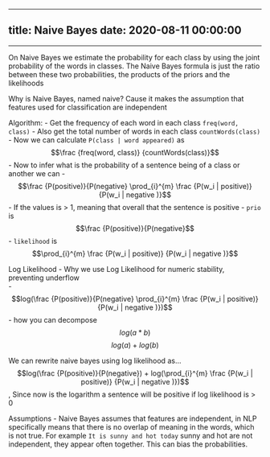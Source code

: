 
---
title: Naive Bayes
date: 2020-08-11 00:00:00
---
---



On Naive Bayes we estimate the probability for each class by using the joint probability of the words in classes. The Naive Bayes formula is just the ratio between these two  probabilities, the products of the priors and the likelihoods


Why is Naive Bayes, named naive? Cause it makes the assumption that features used for classification are independent  


Algorithm:
	-  Get the frequency of each word in each class `freq(word, class)`
	-  Also get the total number of words in each class `countWords(class)`
	-  Now we can calculate `P(class | word appeared)` as $$\frac {freq(word, class)} {countWords(class)}$$
	-  Now to infer what is the probability of a sentence being of a class or another we can
	-   $$\frac {P(positive)}{P(negative} \prod_{i}^{m} \frac {P(w_i  | positive)} {P(w_i | negative )}$$
	-  If the values is > 1, meaning that overall that the sentence is positive
	-  `prio` is $$\frac {P(positive)}{P(negative}$$ 
	-  `likelihood` is $$\prod_{i}^{m} \frac {P(w_i  | positive)} {P(w_i | negative )}$$ 


Log Likelihood
	-  Why we use Log Likelihood for numeric stability, preventing underflow  
	-   $$log(\frac {P(positive)}{P(negative} \prod_{i}^{m} \frac {P(w_i  | positive)} {P(w_i | negative )})$$
	-  how you can decompose $$log(a * b)$$ $$log(a) + log(b)$$  


We can rewrite naive bayes using log likelihood as... $$log(\frac {P(positive)}{P(negative}) + log(\prod_{i}^{m} \frac {P(w_i  | positive)} {P(w_i | negative )})$$, Since now is the logarithm a sentence will be positive if log likelihood is > 0


Assumptions
	-  Naive Bayes assumes that features are independent, in NLP specifically means that there is no overlap of meaning in the words, which is not true. For example `It is sunny and hot today` sunny and hot are not independent, they appear often together. This can bias the probabilities.